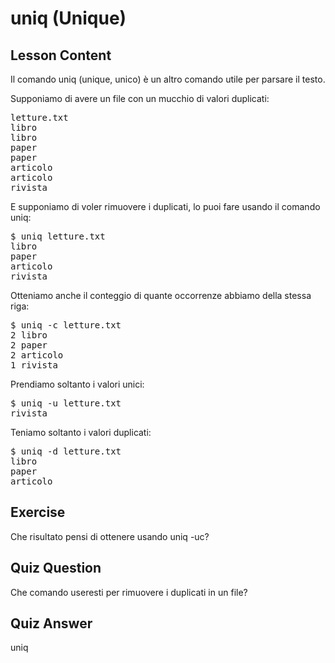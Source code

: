 # uniq (Unique)

## Lesson Content

Il comando uniq (unique, unico) è un altro comando utile per parsare il testo.

Supponiamo di avere un file con un mucchio di valori duplicati:

<pre>
letture.txt
libro
libro
paper
paper
articolo
articolo
rivista</pre>

E supponiamo di voler rimuovere i duplicati, lo puoi fare usando il comando uniq:

<pre>$ uniq letture.txt
libro
paper
articolo
rivista</pre>

Otteniamo anche il conteggio di quante occorrenze abbiamo della stessa riga:

<pre>$ uniq -c letture.txt
2 libro
2 paper
2 articolo
1 rivista</pre>

Prendiamo soltanto i valori unici:

<pre>$ uniq -u letture.txt
rivista</pre>

Teniamo soltanto i valori duplicati:

<pre>$ uniq -d letture.txt
libro
paper
articolo</pre>

## Exercise

Che risultato pensi di ottenere usando uniq -uc?

## Quiz Question

Che comando useresti per rimuovere i duplicati in un file?

## Quiz Answer

uniq
